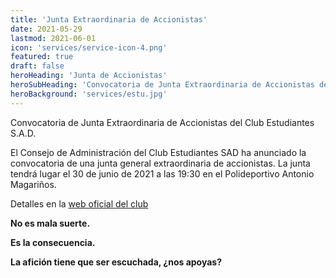 ```yaml
---
title: 'Junta Extraordinaria de Accionistas'
date: 2021-05-29
lastmod: 2021-06-01
icon: 'services/service-icon-4.png'
featured: true
draft: false
heroHeading: 'Junta de Accionistas'
heroSubHeading: 'Convocatoria de Junta Extraordinaria de Accionistas del Club Estudiantes S.A.D.'
heroBackground: 'services/estu.jpg'
---
```


Convocatoria de Junta Extraordinaria de Accionistas del Club Estudiantes S.A.D.

El Consejo de Administración del Club Estudiantes SAD ha anunciado la convocatoria de una junta general extraordinaria de accionistas. La junta tendrá lugar el 30 de junio de 2021 a las 19:30 en el Polideportivo Antonio Magariños.


Detalles en la [web oficial del club](https://www.movistarestudiantes.com/institucional/convocatoria-junta-extraordinaria-accionistas-club-estudiantes-s-a-d/)

**No es mala suerte.**

**Es la consecuencia.**

**La afición tiene que ser escuchada, ¿nos apoyas?**

